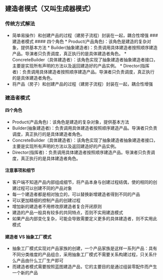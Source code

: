 ## 建造者模式（又叫生成器模式）
### 传统方式解法
* 简单易操作）和创建产品的过程（建房子流程）封装在一起，耦合性增强
       ### 建造者模式
       #### 四个角色
       * Product(产品角色)：该角色是建造的复杂对象，提供基本方法
       * Builder(抽象建造者)：负责调用具体建造者按照顺序建造产品。导演者只负责调度，真正执行的是具体建造者角色。
       * ConcreteBuilder（具体建造者）：该角色实现了抽象建造者抽象建造者接口，主要是实现所有声明的方法以及返回建造好的产品实例。
       * Director(指挥者)：负责调用具体建造者按照顺序建造产品。导演者只负责调度，真正执行的是具体建造者角色。
* 将产品（房子）和创建产品的过程（建房子流程）封装在一起，耦合性增强
### 建造者模式
#### 四个角色
* Product(产品角色)：该角色是建造的复杂对象，提供基本方法
* Builder(抽象建造者)：负责调用具体建造者按照顺序建造产品。导演者只负责调度，真正执行的是具体建造者角色。
* ConcreteBuilder（具体建造者）：该角色实现了抽象建造者抽象建造者接口，主要是实现所有声明的方法以及返回建造好的产品实例。
* Director(指挥者)：负责调用具体建造者按照顺序建造产品。导演者只负责调度，真正执行的是具体建造者角色。
#### 注意事项和细节
* 客户端不知道产品内部组成细节，将产品本身与创建过程结偶，使的相同的创建过程可以创建不同的产品对象
* 每一个建造者都是相对独立的，可以替换新增建造者得到不同的产品
* 可以更加精细的控制产品的创建过程
* 增加新的建造者不用修改原建造者复合开闭原则
* 建造的产品一般具有较多的共同特点，否则不实用建造模式
* 如果产品内部变化复杂，可能会导致需要定义更多的具体建造者，则不实用此模式
#### 建造者 VS 抽象工厂模式
* 抽象工厂模式实现对产品家族的创建，一个产品家族是这样一系列产品：具有不同分类维度的产品组合，采用抽象工厂模式不需要关系构建过程，只关系什么产品由什么工厂生产即可
* 而建造者模式需要按照蓝图建造产品，它的主要目的是通过组装零配件而产生一个新的产品